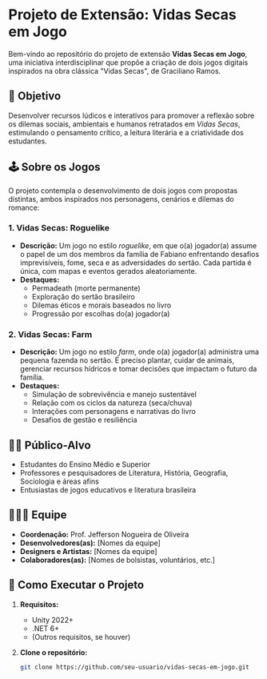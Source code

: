 # Projeto de Extensão: Vidas Secas em Jogo

Bem-vindo ao repositório do projeto de extensão **Vidas Secas em Jogo**, uma iniciativa interdisciplinar que propõe a criação de dois jogos digitais inspirados na obra clássica "Vidas Secas", de Graciliano Ramos.

## 🎯 Objetivo

Desenvolver recursos lúdicos e interativos para promover a reflexão sobre os dilemas sociais, ambientais e humanos retratados em *Vidas Secas*, estimulando o pensamento crítico, a leitura literária e a criatividade dos estudantes.

## 🕹️ Sobre os Jogos

O projeto contempla o desenvolvimento de dois jogos com propostas distintas, ambos inspirados nos personagens, cenários e dilemas do romance:

### 1. **Vidas Secas: Roguelike**
- **Descrição:** Um jogo no estilo *roguelike*, em que o(a) jogador(a) assume o papel de um dos membros da família de Fabiano enfrentando desafios imprevisíveis, fome, seca e as adversidades do sertão. Cada partida é única, com mapas e eventos gerados aleatoriamente.
- **Destaques:**
  - Permadeath (morte permanente)
  - Exploração do sertão brasileiro
  - Dilemas éticos e morais baseados no livro
  - Progressão por escolhas do(a) jogador(a)

### 2. **Vidas Secas: Farm**
- **Descrição:** Um jogo no estilo *farm*, onde o(a) jogador(a) administra uma pequena fazenda no sertão. É preciso plantar, cuidar de animais, gerenciar recursos hídricos e tomar decisões que impactam o futuro da família.
- **Destaques:**
  - Simulação de sobrevivência e manejo sustentável
  - Relação com os ciclos da natureza (seca/chuva)
  - Interações com personagens e narrativas do livro
  - Desafios de gestão e resiliência

## 👩‍💻 Público-Alvo

- Estudantes do Ensino Médio e Superior
- Professores e pesquisadores de Literatura, História, Geografia, Sociologia e áreas afins
- Entusiastas de jogos educativos e literatura brasileira

## 🧑‍🤝‍🧑 Equipe

- **Coordenação:** Prof. Jefferson Nogueira de Oliveira
- **Desenvolvedores(as):** [Nomes da equipe]
- **Designers e Artistas:** [Nomes da equipe]
- **Colaboradores(as):** [Nomes de bolsistas, voluntários, etc.]

## 🚀 Como Executar o Projeto

1. **Requisitos:**  
   - Unity 2022+  
   - .NET 6+  
   - (Outros requisitos, se houver)

2. **Clone o repositório:**
   ```sh
   git clone https://github.com/seu-usuario/vidas-secas-em-jogo.git
